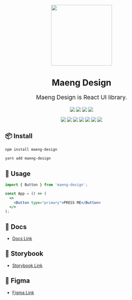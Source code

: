 <p align="center">
  <a href="https://maeng.design">
    <img width="200" src="https://user-images.githubusercontent.com/46251629/147775785-484e41e0-9ea3-4a2a-a770-a20c3fdeb06b.png">
  </a>
</p>

<h1 align="center">Maeng Design</h1>
<div align="center">
  <p align="center" style="font-size: 1.2rem;">Maeng Design is React UI library.</p>

![](https://img.shields.io/github/issues/maeng2418/Maeng-Design) ![](https://img.shields.io/github/forks/maeng2418/Maeng-Design) ![](https://img.shields.io/github/stars/maeng2418/Maeng-Design) ![](https://img.shields.io/github/license/maeng2418/Maeng-Design)

![](https://img.shields.io/badge/React-blue?longCache=true&logo=React&logoColor=white) ![](https://img.shields.io/badge/Typescript-blue?color=007ACC&longCache=true&logo=Typescript&logoColor=white) ![](https://img.shields.io/badge/%F0%9F%91%A9%E2%80%8D%F0%9F%8E%A4Emotion-f5222d) ![](https://img.shields.io/badge/-Storybook-eb2f96?&logo=Storybook&logoColor=white) ![](https://img.shields.io/badge/-Yarn-488DB7?&logo=Yarn&logoColor=white) ![](https://img.shields.io/badge/-Eslint-722ed1?&logo=Eslint&logoColor=#722ed1) ![](https://img.shields.io/badge/-Prettier-eb2f96?&logo=Prettier&logoColor=white)

</div>

## 📦 Install

```bash
npm install maeng-design
```

```bash
yarn add maeng-design
```

## 🔨 Usage

```jsx
import { Button } from 'maeng-design';

const App = () => (
  <>
    <Button type="primary">PRESS ME</Button>
  </>
);
```

## 📖 Docs

- [Docs Link](https://maeng-design-docs.netlify.app/)

## 📕 Storybook

- [Storybook Link](https://storybook-maeng-design.netlify.app/)

## 🎨 Figma

- [Figma Link](https://www.figma.com/file/HO5MJalfgtxxURpt66KCes/Maeng-Design?node-id=0%3A1)
